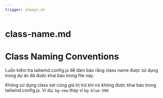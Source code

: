```yaml
---
trigger: always_on
---
```


# class-name.md

# Class Naming Conventions

Luốn kiểm tra tailwind.config.js để đảm bảo rằng class name được sử dụng trong dự án đã được khai báo trong file này.

Không sử dụng class set cứng giá trị trừ khi nó không được khai báo trong tailwind.config.js. Ví dụ: `bg-new` thay vì `bg-blue-500`
